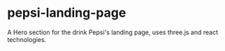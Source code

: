 # pepsi-landing-page
A Hero section for the drink Pepsi's landing page, uses three.js and react technologies. 
